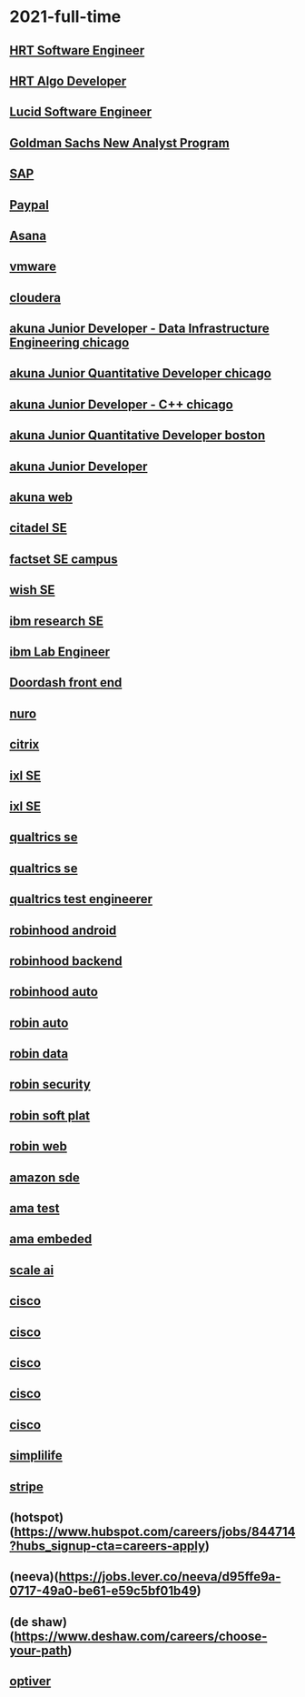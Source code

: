 # 2021-full-time

## [HRT Software Engineer](https://www.hudsonrivertrading.com/careers/job/?gh_jid=86641)

## [HRT Algo Developer](https://www.hudsonrivertrading.com/careers/job/?gh_jid=82675)

## [Lucid Software Engineer](https://www.golucid.co/careers/dd5e02ef-552e-4838-8892-65acb4919b05/?team=Engineering)

## [Goldman Sachs New Analyst Program](https://www.goldmansachs.com/careers/students/programs/americas/new-analyst-program.html)

## [SAP](https://jobs.sap.com/job/Palo-Alto-Silicon-Valley-Next-Talent-Rotational-Program-2021-Job-CA-94303/609822201/)

## [Paypal](https://jobsearch.paypal-corp.com/en-US/job/software-engineer-university-graduate/J3N6XK609RZPM02XGWM)

## [Asana](https://asana.com/jobs/apply/2191025/new-graduate--software-engineering-------start-)

## [vmware](https://www.1point3acres.com/bbs/thread-652070-1-1.html)

## [cloudera](https://cloudera.wd5.myworkdayjobs.com/External_Career/job/US-California-Santa-Clara-2/Software-Engineer--Hive--New-College-Grad-_200855-1)

## [akuna Junior Developer - Data Infrastructure Engineering chicago](https://akunacapital.com/job-details?gh_jid=2211258)

## [akuna Junior Quantitative Developer chicago](https://akunacapital.com/job-details?gh_jid=2231482)

## [akuna Junior Developer - C++ chicago](https://akunacapital.com/job-details?gh_jid=2229496)

## [akuna Junior Quantitative Developer boston](https://akunacapital.com/job-details?gh_jid=2231485)

## [akuna  Junior Developer](https://akunacapital.com/job-details?gh_jid=2236978)

## [akuna web](https://akunacapital.com/job-details?gh_jid=2229602)

## [citadel SE](https://www.citadel.com/careers/details/software-engineering-rotation-program-full-time-us/)

## [factset SE campus](https://factset.wd1.myworkdayjobs.com/en-US/FactSetCareers/job/Norwalk-CT-USA/Software-Engineer---US-Campus_R3381)

## [wish SE](https://jobs.smartrecruiters.com/Wish/743999716337373)

## [ibm research SE](https://careers.ibm.com/ShowJob/Id/955996/2021-Research-Software-Engineer/)

## [ibm Lab Engineer](https://careers.ibm.com/ShowJob/Id/953348/Lab-Engineer/)

## [Doordash front end](https://boards.greenhouse.io/doordash/jobs/19449)

## [nuro](https://nuro.ai/careersitem?gh_jid=1781556)

## [citrix](https://jobs.citrix.com/job/R22177/University-Software-Engineer-2021)

## [ixl SE](https://www.ixl.com/company/careers?gh_jid=4776947002)

## [ixl SE](https://www.ixl.com/company/careers?gh_jid=4777172002)

## [qualtrics se](https://www.qualtrics.com/careers/us/en/apply?jobSeqNo=QUALUS180276EXTERNALENUS)

## [qualtrics se](https://www.qualtrics.com/careers/us/en/job/260179/Software-Engineer-New-Grad-Seattle-WA)

## [qualtrics test engineerer](https://www.qualtrics.com/careers/us/en/job/1854370/Software-Test-Engineer-New-Grad)

## [robinhood android](https://careers.robinhood.com/openings?gh_jid=2223637)

## [robinhood backend](https://careers.robinhood.com/openings?gh_jid=2214220)

## [robinhood auto](https://careers.robinhood.com/openings?gh_jid=2214234)

## [robin auto](https://careers.robinhood.com/openings?gh_jid=2274767)

## [robin data](https://careers.robinhood.com/openings?gh_jid=2214238)

## [robin security](https://careers.robinhood.com/openings?gh_jid=2214433)

## [robin soft plat](https://careers.robinhood.com/openings?gh_jid=2214430)

## [robin web](https://careers.robinhood.com/openings?gh_jid=2214452)

## [amazon sde](https://www.amazon.jobs/en/jobs/1204412/software-development-engineer-2021-united-states)

## [ama test](https://www.amazon.jobs/en/jobs/1113309/software-development-engineer-test)

## [ama embeded](https://www.amazon.jobs/en/jobs/1198457/software-development-engineer-embedded)

## [scale ai](https://scale.com/careers/41e05b90-7e65-4dac-8676-50be9c1afc27)

## [cisco](https://jobs.cisco.com/jobs/ProjectDetail/Network-Engineer-Full-Time-United-States/1296801?source=Cisco+Jobs+Career+Site&tags=CDC+SnNG+students-and-new-graduate-programs)

## [cisco](https://jobs.cisco.com/jobs/ProjectDetail?projectId=1295851&user=1)

## [cisco](https://jobs.cisco.com/jobs/ProjectDetail?projectId=1298744&user=1)

## [cisco](https://jobs.cisco.com/jobs/ProjectDetail?projectId=1297624&user=1)

## [cisco](https://jobs.cisco.com/jobs/ProjectDetail/Software-Engineer-Master-s-Full-Time-United-States/1295251?source=Cisco+Jobs+Career+Site&tags=CDC+SnNG+students-and-new-graduate-programs)

## [simplilife](https://careers.simplisafe.com/job/?job_id=1812977)

## [stripe](https://stripe.com/jobs/listing/2021-new-grad-engineer/2162716)

## (hotspot)(https://www.hubspot.com/careers/jobs/844714?hubs_signup-cta=careers-apply)

## (neeva)(https://jobs.lever.co/neeva/d95ffe9a-0717-49a0-be61-e59c5bf01b49)

## (de shaw)(https://www.deshaw.com/careers/choose-your-path)

## [optiver](https://www.optiver.com/eu/en/job-opportunities/eu-510831)